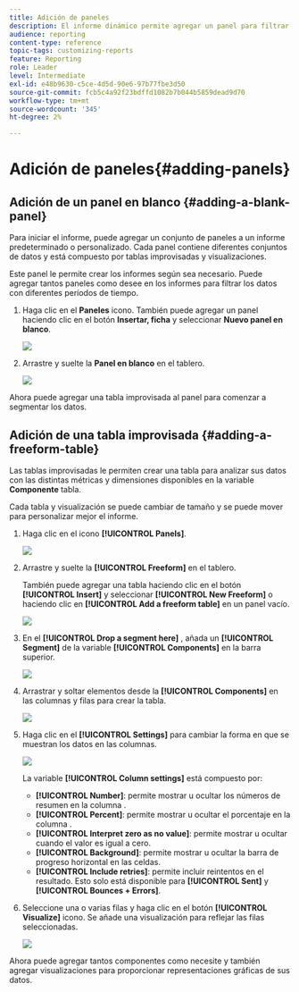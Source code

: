 ```yaml
---
title: Adición de paneles
description: El informe dinámico permite agregar un panel para filtrar mejor los datos en función del período de tiempo elegido.
audience: reporting
content-type: reference
topic-tags: customizing-reports
feature: Reporting
role: Leader
level: Intermediate
exl-id: e48b9630-c5ce-4d5d-90e6-97b77fbe3d50
source-git-commit: fcb5c4a92f23bdffd1082b7b044b5859dead9d70
workflow-type: tm+mt
source-wordcount: '345'
ht-degree: 2%

---
```


# Adición de paneles{#adding-panels}

## Adición de un panel en blanco {#adding-a-blank-panel}

Para iniciar el informe, puede agregar un conjunto de paneles a un informe predeterminado o personalizado. Cada panel contiene diferentes conjuntos de datos y está compuesto por tablas improvisadas y visualizaciones.

Este panel le permite crear los informes según sea necesario. Puede agregar tantos paneles como desee en los informes para filtrar los datos con diferentes períodos de tiempo.

1. Haga clic en el **Paneles** icono. También puede agregar un panel haciendo clic en el botón **Insertar, ficha** y seleccionar **Nuevo panel en blanco**.

   ![](assets/dynamic_report_panel_1.png)

1. Arrastre y suelte la **Panel en blanco** en el tablero.

   ![](assets/dynamic_report_panel.png)

Ahora puede agregar una tabla improvisada al panel para comenzar a segmentar los datos.

## Adición de una tabla improvisada {#adding-a-freeform-table}

Las tablas improvisadas le permiten crear una tabla para analizar sus datos con las distintas métricas y dimensiones disponibles en la variable **Componente** tabla.

Cada tabla y visualización se puede cambiar de tamaño y se puede mover para personalizar mejor el informe.

1. Haga clic en el icono **[!UICONTROL Panels]**.

   ![](assets/dynamic_report_panel_1.png)

1. Arrastre y suelte la **[!UICONTROL Freeform]** en el tablero.

   También puede agregar una tabla haciendo clic en el botón **[!UICONTROL Insert]** y seleccionar **[!UICONTROL New Freeform]** o haciendo clic en **[!UICONTROL Add a freeform table]** en un panel vacío.

   ![](assets/dynamic_report_panel_2.png)

1. En el **[!UICONTROL Drop a segment here]** , añada un **[!UICONTROL Segment]** de la variable **[!UICONTROL Components]** en la barra superior.

   ![](assets/dynamic_report_panel_3.png)

1. Arrastrar y soltar elementos desde la **[!UICONTROL Components]** en las columnas y filas para crear la tabla.

   ![](assets/dynamic_report_freeform_3.png)

1. Haga clic en el **[!UICONTROL Settings]** para cambiar la forma en que se muestran los datos en las columnas.

   ![](assets/dynamic_report_freeform_4.png)

   La variable **[!UICONTROL Column settings]** está compuesto por:

   * **[!UICONTROL Number]**: permite mostrar u ocultar los números de resumen en la columna .
   * **[!UICONTROL Percent]**: permite mostrar u ocultar el porcentaje en la columna .
   * **[!UICONTROL Interpret zero as no value]**: permite mostrar u ocultar cuando el valor es igual a cero.
   * **[!UICONTROL Background]**: permite mostrar u ocultar la barra de progreso horizontal en las celdas.
   * **[!UICONTROL Include retries]**: permite incluir reintentos en el resultado. Esto solo está disponible para **[!UICONTROL Sent]** y **[!UICONTROL Bounces + Errors]**.

1. Seleccione una o varias filas y haga clic en el botón **[!UICONTROL Visualize]** icono. Se añade una visualización para reflejar las filas seleccionadas.

   ![](assets/dynamic_report_freeform_5.png)

Ahora puede agregar tantos componentes como necesite y también agregar visualizaciones para proporcionar representaciones gráficas de sus datos.
